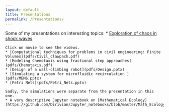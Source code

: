 ```yaml
---
layout: default
title: Presentations
permalink: /Presentations/
---
```




Some of my presentations on interesting topics:
    * [Exploration of chaos in shock waves](pdfs/Presentation_575.pdf)

    Click on movie to see the videos.
    * [Computational techniques for problems in civil engineering: Finite Volumes](pdfs/Civil_clawpack.pdf)
    * [Modeling Chemotaxis using fractional step approaches](pdfs/Chemotaxis.pdf)
    * [Design of a wall-climbing robot](pdfs/Design.pptx)
    * [Simulating a system for microfluidic recirculation ](pdfs/MEMS.pptx)
    * [Petri Nets](pdfs/Petri_Nets.pptx)

    Sadly, the simulations were separate from the presentation in this one.
    * A very descriptive Jupyter notebook on [Mathematical Ecology](https://github.com/Dirivian/Jupyter_notebooks/blob/master/Math_Ecology.ipynb).

